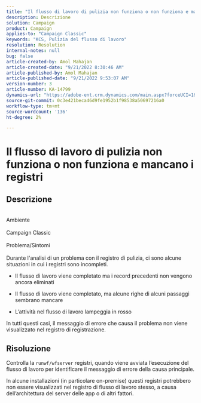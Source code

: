 ```yaml
---
title: "Il flusso di lavoro di pulizia non funziona o non funziona e mancano i registri"
description: Descrizione
solution: Campaign
product: Campaign
applies-to: "Campaign Classic"
keywords: "KCS, Pulizia del flusso di lavoro"
resolution: Resolution
internal-notes: null
bug: false
article-created-by: Amol Mahajan
article-created-date: "9/21/2022 8:30:46 AM"
article-published-by: Amol Mahajan
article-published-date: "9/21/2022 9:53:07 AM"
version-number: 3
article-number: KA-14799
dynamics-url: "https://adobe-ent.crm.dynamics.com/main.aspx?forceUCI=1&pagetype=entityrecord&etn=knowledgearticle&id=ae0018ac-8739-ed11-9db1-002248086cae"
source-git-commit: 0c3e421beca46d9fe1952b1f98538a50697216a0
workflow-type: tm+mt
source-wordcount: '136'
ht-degree: 2%

---
```


# Il flusso di lavoro di pulizia non funziona o non funziona e mancano i registri

## Descrizione

<br>Ambiente<br><br>
Campaign Classic
<br><br>Problema/Sintomi<br><br>
Durante l&#39;analisi di un problema con il registro di pulizia, ci sono alcune situazioni in cui i registri sono incompleti.

- Il flusso di lavoro viene completato ma i record precedenti non vengono ancora eliminati

- Il flusso di lavoro viene completato, ma alcune righe di alcuni passaggi sembrano mancare

- L’attività nel flusso di lavoro lampeggia in rosso

In tutti questi casi, il messaggio di errore che causa il problema non viene visualizzato nel registro di registrazione.


## Risoluzione


Controlla la `runwf/wfserver` registri, quando viene avviata l’esecuzione del flusso di lavoro per identificare il messaggio di errore della causa principale.

In alcune installazioni (in particolare on-premise) questi registri potrebbero non essere visualizzati nel registro di flusso di lavoro stesso, a causa dell’architettura del server delle app o di altri fattori.
